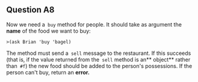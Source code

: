 ## Question A8

Now we need a` buy` method for people. It should take as argument the **name**
of the food we want to buy:

`>(ask Brian 'buy 'bagel)`

The method must send a` sell` message to the restaurant. If this succeeds
(that is, if the value returned from the` sell` method is an** object** rather
than` #f`) the new food should be added to the person's possessions. If the
person can't buy, return an **error.**

